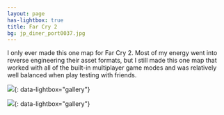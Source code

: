 ```yaml
---
layout: page
has-lightbox: true
title: Far Cry 2
bg: jp_diner_port0037.jpg
---
```


I only ever made this one map for Far Cry 2. Most of my energy went into
reverse engineering their asset formats, but I still made this one map that
worked with all of the built-in multiplayer game modes and was relatively well
balanced when play testing with friends.

[![][1]][1]{: data-lightbox="gallery"}

[![][2]][2]{: data-lightbox="gallery"}

[1]: /img/level-design/fc2/FC2Editor-2012-01-15-16-09-35-19.jpg
[2]: /img/level-design/fc2/FC2Editor-2012-01-15-16-10-29-37.jpg